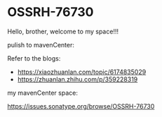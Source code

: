 # OSSRH-76730

Hello, brother, welcome to my space!!!


pulish to mavenCenter:

Refer to the blogs:

- https://xiaozhuanlan.com/topic/6174835029
- https://zhuanlan.zhihu.com/p/359228319


my mavenCenter space:

https://issues.sonatype.org/browse/OSSRH-76730
